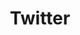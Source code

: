 ---
title: "Twitter"
hidden: false
link: "https://x.com/copperdevs"
displayText: "@copperdevs"
randomResult: false
icon: "fa-twitter"
---